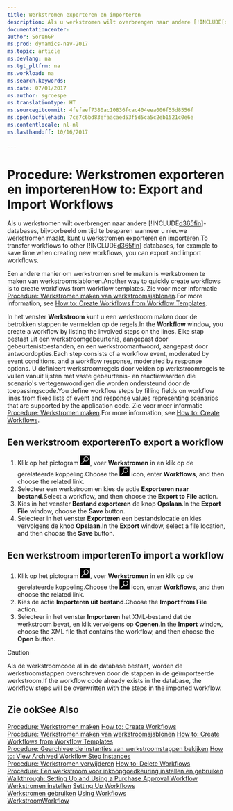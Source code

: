 ```yaml
---
title: Werkstromen exporteren en importeren
description: Als u werkstromen wilt overbrengen naar andere [!INCLUDE[d365fin](includes/d365fin_md.md)]-databases, bijvoorbeeld om tijd te besparen wanneer u nieuwe werkstromen maakt, kunt u werkstromen exporteren en importeren.
documentationcenter: 
author: SorenGP
ms.prod: dynamics-nav-2017
ms.topic: article
ms.devlang: na
ms.tgt_pltfrm: na
ms.workload: na
ms.search.keywords: 
ms.date: 07/01/2017
ms.author: sgroespe
ms.translationtype: HT
ms.sourcegitcommit: 4fefaef7380ac10836fcac404eea006f55d8556f
ms.openlocfilehash: 7ce7c6bd83efaacaed53f5d5ca5c2eb1521c0e6e
ms.contentlocale: nl-nl
ms.lasthandoff: 10/16/2017

---
```

# <a name="how-to-export-and-import-workflows"></a><span data-ttu-id="f738b-103">Procedure: Werkstromen exporteren en importeren</span><span class="sxs-lookup"><span data-stu-id="f738b-103">How to: Export and Import Workflows</span></span>
<span data-ttu-id="f738b-104">Als u werkstromen wilt overbrengen naar andere [!INCLUDE[d365fin](includes/d365fin_md.md)]-databases, bijvoorbeeld om tijd te besparen wanneer u nieuwe werkstromen maakt, kunt u werkstromen exporteren en importeren.</span><span class="sxs-lookup"><span data-stu-id="f738b-104">To transfer workflows to other [!INCLUDE[d365fin](includes/d365fin_md.md)] databases, for example to save time when creating new workflows, you can export and import workflows.</span></span>  

 <span data-ttu-id="f738b-105">Een andere manier om werkstromen snel te maken is werkstromen te maken van werkstroomsjablonen.</span><span class="sxs-lookup"><span data-stu-id="f738b-105">Another way to quickly create workflows is to create workflows from workflow templates.</span></span> <span data-ttu-id="f738b-106">Zie voor meer informatie [Procedure: Werkstromen maken van werkstroomsjablonen](across-how-to-create-workflows-from-workflow-templates.md).</span><span class="sxs-lookup"><span data-stu-id="f738b-106">For more information, see [How to: Create Workflows from Workflow Templates](across-how-to-create-workflows-from-workflow-templates.md).</span></span>  

 <span data-ttu-id="f738b-107">In het venster **Werkstroom** kunt u een werkstroom maken door de betrokken stappen te vermelden op de regels.</span><span class="sxs-lookup"><span data-stu-id="f738b-107">In the **Workflow** window, you create a workflow by listing the involved steps on the lines.</span></span> <span data-ttu-id="f738b-108">Elke stap bestaat uit een werkstroomgebeurtenis, aangepast door gebeurtenistoestanden, en een werkstroomantwoord, aangepast door antwoordopties.</span><span class="sxs-lookup"><span data-stu-id="f738b-108">Each step consists of a workflow event, moderated by event conditions, and a workflow response, moderated by response options.</span></span> <span data-ttu-id="f738b-109">U definieert werkstroomregels door velden op werkstroomregels te vullen vanuit lijsten met vaste gebeurtenis- en reactiewaarden die scenario's vertegenwoordigen die worden ondersteund door de toepassingscode.</span><span class="sxs-lookup"><span data-stu-id="f738b-109">You define workflow steps by filling fields on workflow lines from fixed lists of event and response values representing scenarios that are supported by the application code.</span></span> <span data-ttu-id="f738b-110">Zie voor meer informatie [Procedure: Werkstromen maken](across-how-to-create-workflows.md).</span><span class="sxs-lookup"><span data-stu-id="f738b-110">For more information, see [How to: Create Workflows](across-how-to-create-workflows.md).</span></span>  

## <a name="to-export-a-workflow"></a><span data-ttu-id="f738b-111">Een werkstroom exporteren</span><span class="sxs-lookup"><span data-stu-id="f738b-111">To export a workflow</span></span>  
1.  <span data-ttu-id="f738b-112">Klik op het pictogram ![Zoeken naar pagina of rapport](media/ui-search/search_small.png "pictogram Zoeken naar pagina of rapport"), voer **Werkstromen** in en klik op de gerelateerde koppeling.</span><span class="sxs-lookup"><span data-stu-id="f738b-112">Choose the ![Search for Page or Report](media/ui-search/search_small.png "Search for Page or Report icon") icon, enter **Workflows**, and then choose the related link.</span></span>  
2.  <span data-ttu-id="f738b-113">Selecteer een werkstroom en kies de actie **Exporteren naar bestand**.</span><span class="sxs-lookup"><span data-stu-id="f738b-113">Select a workflow, and then choose the **Export to File** action.</span></span>  
3.  <span data-ttu-id="f738b-114">Kies in het venster **Bestand exporteren** de knop **Opslaan**.</span><span class="sxs-lookup"><span data-stu-id="f738b-114">In the **Export File** window, choose the **Save** button.</span></span>  
4.  <span data-ttu-id="f738b-115">Selecteer in het venster **Exporteren** een bestandslocatie en kies vervolgens de knop **Opslaan**.</span><span class="sxs-lookup"><span data-stu-id="f738b-115">In the **Export** window, select a file location, and then choose the **Save** button.</span></span>  

## <a name="to-import-a-workflow"></a><span data-ttu-id="f738b-116">Een werkstroom importeren</span><span class="sxs-lookup"><span data-stu-id="f738b-116">To import a workflow</span></span>  
1.  <span data-ttu-id="f738b-117">Klik op het pictogram ![Zoeken naar pagina of rapport](media/ui-search/search_small.png "pictogram Zoeken naar pagina of rapport"), voer **Werkstromen** in en klik op de gerelateerde koppeling.</span><span class="sxs-lookup"><span data-stu-id="f738b-117">Choose the ![Search for Page or Report](media/ui-search/search_small.png "Search for Page or Report icon") icon, enter **Workflows**, and then choose the related link.</span></span>  
2.  <span data-ttu-id="f738b-118">Kies de actie **Importeren uit bestand**.</span><span class="sxs-lookup"><span data-stu-id="f738b-118">Choose the **Import from File** action.</span></span>  
3.  <span data-ttu-id="f738b-119">Selecteer in het venster **Importeren** het XML-bestand dat de werkstroom bevat, en klik vervolgens op **Openen**.</span><span class="sxs-lookup"><span data-stu-id="f738b-119">In the **Import** window, choose the XML file that contains the workflow, and then choose the **Open** button.</span></span>  

> [!CAUTION]  
>  <span data-ttu-id="f738b-120">Als de werkstroomcode al in de database bestaat, worden de werkstroomstappen overschreven door de stappen in de geïmporteerde werkstroom.</span><span class="sxs-lookup"><span data-stu-id="f738b-120">If the workflow code already exists in the database, the workflow steps will be overwritten with the steps in the imported workflow.</span></span>  

## <a name="see-also"></a><span data-ttu-id="f738b-121">Zie ook</span><span class="sxs-lookup"><span data-stu-id="f738b-121">See Also</span></span>  
 <span data-ttu-id="f738b-122">[Procedure: Werkstromen maken](across-how-to-create-workflows.md) </span><span class="sxs-lookup"><span data-stu-id="f738b-122">[How to: Create Workflows](across-how-to-create-workflows.md) </span></span>  
 <span data-ttu-id="f738b-123">[Procedure: Werkstromen maken van werkstroomsjablonen](across-how-to-create-workflows-from-workflow-templates.md) </span><span class="sxs-lookup"><span data-stu-id="f738b-123">[How to: Create Workflows from Workflow Templates](across-how-to-create-workflows-from-workflow-templates.md) </span></span>  
 <span data-ttu-id="f738b-124">[Procedure: Gearchiveerde instanties van werkstroomstappen bekijken](across-how-to-view-archived-workflow-step-instances.md) </span><span class="sxs-lookup"><span data-stu-id="f738b-124">[How to: View Archived Workflow Step Instances](across-how-to-view-archived-workflow-step-instances.md) </span></span>  
 <span data-ttu-id="f738b-125">[Procedure: Werkstromen verwijderen](across-how-to-delete-workflows.md) </span><span class="sxs-lookup"><span data-stu-id="f738b-125">[How to: Delete Workflows](across-how-to-delete-workflows.md) </span></span>  
 <span data-ttu-id="f738b-126">[Procedure: Een werkstroom voor inkoopgoedkeuring instellen en gebruiken](walkthrough-setting-up-and-using-a-purchase-approval-workflow.md) </span><span class="sxs-lookup"><span data-stu-id="f738b-126">[Walkthrough: Setting Up and Using a Purchase Approval Workflow](walkthrough-setting-up-and-using-a-purchase-approval-workflow.md) </span></span>  
 <span data-ttu-id="f738b-127">[Werkstromen instellen](across-set-up-workflows.md) </span><span class="sxs-lookup"><span data-stu-id="f738b-127">[Setting Up Workflows](across-set-up-workflows.md) </span></span>  
 <span data-ttu-id="f738b-128">[Werkstromen gebruiken](across-use-workflows.md) </span><span class="sxs-lookup"><span data-stu-id="f738b-128">[Using Workflows](across-use-workflows.md) </span></span>  
 [<span data-ttu-id="f738b-129">Werkstroom</span><span class="sxs-lookup"><span data-stu-id="f738b-129">Workflow</span></span>](across-workflow.md)   


